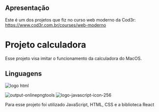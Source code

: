## Apresentação

Este é um dos projetos que fiz no curso web moderno da Cod3r: https://www.cod3r.com.br/courses/web-moderno

# Projeto calculadora

Esse projeto visa imitar o funcionamento da calculadora do MacOS.

## Linguagens

![logo html](https://user-images.githubusercontent.com/90659182/157997674-cccc5332-7450-461e-b409-a522650e0a54.png)

![output-onlinepngtools](https://user-images.githubusercontent.com/90659182/177425888-a70bdcf7-92b2-4415-ae90-2d440d03732a.png) ![logo-javascript-icon-256](https://user-images.githubusercontent.com/90659182/177426108-f7a8df9a-cb22-44fd-95e1-e0161b4a564b.png)


Para esse projeto foi utilizado JavaScript, HTML, CSS e a biblioteca React
